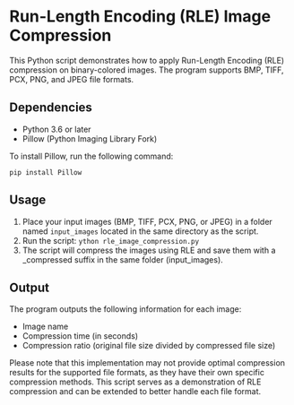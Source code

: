 # Run-Length Encoding (RLE) Image Compression
This Python script demonstrates how to apply Run-Length Encoding (RLE) compression on binary-colored images. The program supports BMP, TIFF, PCX, PNG, and JPEG file formats.

## Dependencies
- Python 3.6 or later
- Pillow (Python Imaging Library Fork)

To install Pillow, run the following command:

`pip install Pillow`

## Usage
1. Place your input images (BMP, TIFF, PCX, PNG, or JPEG) in a folder named `input_images` located in the same directory as the script.
2. Run the script:
`ython rle_image_compression.py`
3. The script will compress the images using RLE and save them with a _compressed suffix in the same folder (input_images).

## Output
The program outputs the following information for each image:

- Image name
- Compression time (in seconds)
- Compression ratio (original file size divided by compressed file size)

Please note that this implementation may not provide optimal compression results for the supported file formats, as they have their own specific compression methods. This script serves as a demonstration of RLE compression and can be extended to better handle each file format.

